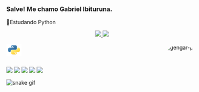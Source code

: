 ### Salve! Me chamo Gabriel Ibituruna. 

🌱Estudando Python

<div align="center">
  <a href="https://github.com/bituruna">
  <img height="180em" src="https://github-readme-stats.vercel.app/api?username=bituruna&show_icons=true&theme=radical&include_all_commits=true&count_private=true"/>
  <img height="180em" src="https://github-readme-stats.vercel.app/api/top-langs/?username=bituruna&layout=compact&langs_count=7&theme=radical"/>
  </div>
<div style="display: inline_block"><br>
  <img align="center" alt="turuna-Python" height="30" width="40" src="https://raw.githubusercontent.com/devicons/devicon/master/icons/python/python-original.svg">
  <img align="right" alt="gengar-pic" height="150" style="border-radius:50px;" src="https://i.pinimg.com/564x/0e/7f/0c/0e7f0ce2d2d9a8d1c1abde160b3eca41.jpg?width=676&height=676">
</div>

##
 
<div> 
  <a href="https://www.youtube.com/channel/UCsk2IjFc7K9T3Xjj6q1DjlQ" target="_blank"><img src="https://img.shields.io/badge/YouTube-FF0000?style=for-the-badge&logo=youtube&logoColor=white" target="_blank"></a>
  <a href="https://www.instagram.com/gbrlrezende/" target="_blank"><img src="https://img.shields.io/badge/-Instagram-%23E4405F?style=for-the-badge&logo=instagram&logoColor=white" target="_blank"></a>
 	<a href="https://www.twitch.tv/turuna_007" target="_blank"><img src="https://img.shields.io/badge/Twitch-9146FF?style=for-the-badge&logo=twitch&logoColor=white" target="_blank"></a> 
  <a href = "mailto:gabriel.ibituruna@gmail.com"><img src="https://img.shields.io/badge/-Gmail-%23333?style=for-the-badge&logo=gmail&logoColor=white" target="_blank"></a>
  <a href="https://www.linkedin.com/in/gabriel-ibituruna-908851219/" target="_blank"><img src="https://img.shields.io/badge/-LinkedIn-%230077B5?style=for-the-badge&logo=linkedin&logoColor=white" target="_blank"></a>

![snake gif](https://github.com/bituruna/bituruna/blob/output/github-contribution-grid-snake.svg)
